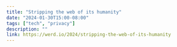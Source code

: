 ```yaml
---
title: "Stripping the web of its humanity"
date: "2024-01-30T15:00-08:00"
tags: ["tech", "privacy"]
description: ""
link: https://werd.io/2024/stripping-the-web-of-its-humanity
---
```

